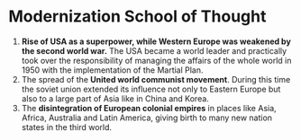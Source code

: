# Modernization School of Thought

1. **Rise of USA as a superpower, while Western Europe was weakened by the second world war.** The USA became a world leader and practically took over the responsibility of managing the affairs of the whole world in 1950 with the implementation of the Martial Plan.
2. The spread of the **United world communist movement**. During this time the soviet union extended its influence not only to Eastern Europe but also to a large part of Asia like in China and Korea.
3.  The **disintegration of European colonial empires** in places like Asia, Africa, Australia and Latin America, giving birth to many new nation states in the third world.